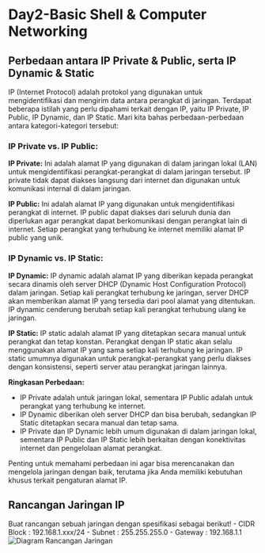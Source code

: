 # Day2-Basic Shell & Computer Networking
## Perbedaan antara IP Private & Public, serta IP Dynamic & Static
IP (Internet Protocol) adalah protokol yang digunakan untuk mengidentifikasi dan mengirim data antara perangkat di jaringan. Terdapat beberapa istilah yang perlu dipahami terkait dengan IP, yaitu IP Private, IP Public, IP Dynamic, dan IP Static. Mari kita bahas perbedaan-perbedaan antara kategori-kategori tersebut:

### IP Private vs. IP Public:

**IP Private:** Ini adalah alamat IP yang digunakan di dalam jaringan lokal (LAN) untuk mengidentifikasi perangkat-perangkat di dalam jaringan tersebut. IP private tidak dapat diakses langsung dari internet dan digunakan untuk komunikasi internal di dalam jaringan.

**IP Public:** Ini adalah alamat IP yang digunakan untuk mengidentifikasi perangkat di internet. IP public dapat diakses dari seluruh dunia dan diperlukan agar perangkat dapat berkomunikasi dengan perangkat lain di internet. Setiap perangkat yang terhubung ke internet memiliki alamat IP public yang unik.

### IP Dynamic vs. IP Static:

**IP Dynamic:** IP dynamic adalah alamat IP yang diberikan kepada perangkat secara dinamis oleh server DHCP (Dynamic Host Configuration Protocol) dalam jaringan. Setiap kali perangkat terhubung ke jaringan, server DHCP akan memberikan alamat IP yang tersedia dari pool alamat yang ditentukan. IP dynamic cenderung berubah setiap kali perangkat terhubung ulang ke jaringan.

**IP Static:** IP static adalah alamat IP yang ditetapkan secara manual untuk perangkat dan tetap konstan. Perangkat dengan IP static akan selalu menggunakan alamat IP yang sama setiap kali terhubung ke jaringan. IP static umumnya digunakan untuk perangkat-perangkat yang perlu diakses dengan konsistensi, seperti server atau perangkat jaringan lainnya.

**Ringkasan Perbedaan:**
- IP Private adalah untuk jaringan lokal, sementara IP Public adalah untuk perangkat yang terhubung ke internet.
- IP Dynamic diberikan oleh server DHCP dan bisa berubah, sedangkan IP Static ditetapkan secara manual dan tetap sama.
- IP Private dan IP Dynamic lebih umum digunakan di dalam jaringan lokal, sementara IP Public dan IP Static lebih berkaitan dengan konektivitas internet dan pengelolaan alamat perangkat.

Penting untuk memahami perbedaan ini agar bisa merencanakan dan mengelola jaringan dengan baik, terutama jika Anda memiliki kebutuhan khusus terkait pengaturan alamat IP.

## Rancangan Jaringan IP
Buat rancangan sebuah jaringan dengan spesifikasi sebagai berikut!
      - CIDR Block : 192.168.1.xxx/24
      - Subnet : 255.255.255.0
      - Gateway : 192.168.1.1
![Diagram Rancangan Jaringan](https://github.com/irwanpanai/devops18-dumbways-irwanpanai/assets/89429810/22e211bd-d27d-41a1-a3fd-b824dd316516)


